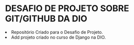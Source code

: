 # DESAFIO DE PROJETO SOBRE GIT/GITHUB DA DIO

<li> Repositório Criado para o Desafio de Projeto.</li>
<li> Add projeto criado no curso de Django na DIO.</li>
